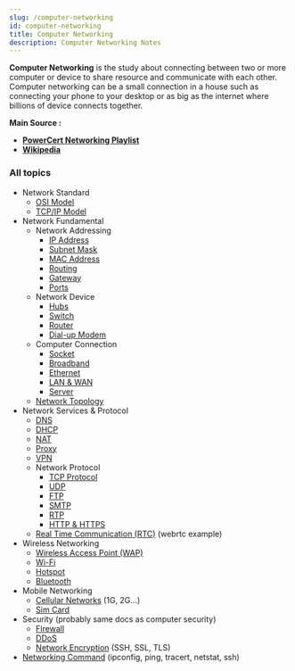 ```yaml
---
slug: /computer-networking
id: computer-networking
title: Computer Networking
description: Computer Networking Notes
---
```


**Computer Networking** is the study about connecting between two or more computer or device to share resource and communicate with each other. Computer networking can be a small connection in a house such as connecting your phone to your desktop or as big as the internet where billions of device connects together.

**Main Source :**
- **[PowerCert Networking Playlist](https://www.youtube.com/playlist?list=PL7zRJGi6nMRzg0LdsR7F3olyLGoBcIvvg)**
- **[Wikipedia](https://www.wikipedia.org/)**

### All topics

- Network Standard
  - [OSI Model](computer-networking/osi-model)
  - [TCP/IP Model](computer-networking/tcp-ip-model)
- Network Fundamental
  - Network Addressing
    - [IP Address](computer-networking/ip-address)
    - [Subnet Mask](computer-networking/subnet-mask)
    - [MAC Address](computer-networking/mac-address)
    - [Routing](computer-networking/routing)
    - [Gateway](computer-networking/gateway)
    - [Ports](computer-networking/ports)
  - Network Device
    - [Hubs](computer-networking/hubs)
    - [Switch](computer-networking/switch)
    - [Router](computer-networking/router)
    - [Dial-up Modem](computer-networking/dial-up-modem)
  - Computer Connection
    - [Socket](computer-networking/socket)
    - [Broadband](computer-networking/broadband)
    - [Ethernet](computer-networking/ethernet)
    - [LAN & WAN](computer-networking/lan-wan)
    - [Server](computer-networking/server)
  - [Network Topology](computer-networking/network-topology)
- Network Services & Protocol
  - [DNS](computer-networking/dns)
  - [DHCP](computer-networking/dhcp)
  - [NAT](computer-networking/nat)
  - [Proxy](computer-networking/proxy)
  - [VPN](computer-networking/vpn)
  - Network Protocol
    - [TCP Protocol](computer-networking/tcp-protocol)
    - [UDP](computer-networking/udp)
    - [FTP](computer-networking/ftp)
    - [SMTP](computer-networking/smtp)
    - [RTP](computer-networking/rtp)
    - [HTTP & HTTPS](computer-networking/http-https)
  - [Real Time Communication (RTC)](computer-networking/real-time-communication-rtc) (webrtc example)
- Wireless Networking
  - [Wireless Access Point (WAP)](computer-networking/wireless-access-point-wap)
  - [Wi-Fi](computer-networking/wi-fi)
  - [Hotspot](computer-networking/hotspot)
  - [Bluetooth](computer-networking/bluetooth)
- Mobile Networking
  - [Cellular Networks](computer-networking/cellular-networking) (1G, 2G...)
  - [Sim Card](computer-networking/sim-card)
- Security (probably same docs as computer security)
  - [Firewall](computer-networking/firewall)
  - [DDoS](computer-networking/ddos)
  - [Network Encryption](computer-networking/network-encryption) (SSH, SSL, TLS)
- [Networking Command](computer-networking/networking-command) (ipconfig, ping, tracert, netstat, ssh)
